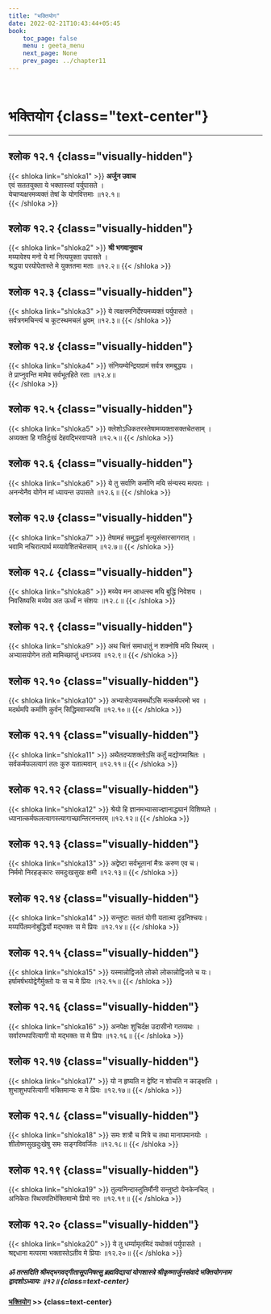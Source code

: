```yaml
---
title: "भक्तियोग"
date: 2022-02-21T10:43:44+05:45
book:
    toc_page: false
    menu : geeta_menu
    next_page: None
    prev_page: ../chapter11
---
```


<br/>

# भक्तियोग {class="text-center"}

---

## श्लोक १२.१ {class="visually-hidden"}

{{< shloka  link="shloka1" >}}
**अर्जुन उवाच**  
एवं सततयुक्ता ये भक्तास्त्वां पर्युपासते ।  
येचाप्यक्षरमव्यक्तं तेषां के योगवित्तमाः ॥१२.१॥  
{{< /shloka >}}


## श्लोक १२.२ {class="visually-hidden"}
{{< shloka  link="shloka2" >}}
**श्री भगवानुवाच**  
मय्यावेश्य मनो ये मां नित्ययुक्ता उपासते ।  
श्रद्धया परयोपेतास्ते मे युक्ततमा मताः ॥१२.२॥
{{< /shloka >}}


## श्लोक १२.३ {class="visually-hidden"}
{{< shloka  link="shloka3" >}}
ये त्वक्षरमनिर्देश्यमव्यक्तं पर्युपासते ।  
सर्वत्रगमचिन्त्यं च कूटस्थमचलं ध्रुवम् ॥१२.३॥
{{< /shloka >}}

## श्लोक १२.४ {class="visually-hidden"}
{{< shloka  link="shloka4" >}}
संनियम्येन्द्रियग्रामं सर्वत्र समबुद्धयः ।   
ते प्राप्नुवन्ति मामेव सर्वभूतहिते रताः ॥१२.४॥  
{{< /shloka >}}

## श्लोक १२.५ {class="visually-hidden"}
{{< shloka  link="shloka5" >}}
क्लेशोऽधिकतरस्तेषामव्यक्तासक्तचेतसाम् ।   
अव्यक्ता हि गतिर्दुःखं देहवद्भिरवाप्यते ॥१२.५॥
{{< /shloka >}}

## श्लोक १२.६ {class="visually-hidden"}
{{< shloka  link="shloka6" >}}
ये तु सर्वाणि कर्माणि मयि संन्यस्य मत्पराः ।  
अनन्येनैव योगेन मां ध्यायन्त उपासते ॥१२.६॥
{{< /shloka >}}

## श्लोक १२.७ {class="visually-hidden"}
{{< shloka  link="shloka7" >}}
तेषामहं समुद्धर्ता मृत्युसंसारसागरात् ।  
भवामि नचिरात्पार्थ मय्यावेशितचेतसाम् ॥१२.७॥
{{< /shloka >}}

## श्लोक १२.८ {class="visually-hidden"}
{{< shloka  link="shloka8" >}}
मय्येव मन आधत्स्व मयि बुद्धिं निवेशय ।  
निवसिष्यसि मय्येव अत ऊर्ध्वं न संशयः ॥१२.८॥
{{< /shloka >}}

## श्लोक १२.९ {class="visually-hidden"}
{{< shloka  link="shloka9" >}}
अथ चित्तं समाधातुं न शक्नोषि मयि स्थिरम् ।  
अभ्यासयोगेन ततो मामिच्छाप्तुं धनञ्जय ॥१२.९॥
{{< /shloka >}}

## श्लोक १२.१० {class="visually-hidden"}
{{< shloka  link="shloka10" >}}
अभ्यासेऽप्यसमर्थोऽसि मत्कर्मपरमो भव ।  
मदर्थमपि कर्माणि कुर्वन् सिद्धिमवाप्स्यसि ॥१२.१०॥
{{< /shloka >}}

## श्लोक १२.११ {class="visually-hidden"}
{{< shloka  link="shloka11" >}}
अथैतदप्यशक्तोऽसि कर्तुं मद्योगमाश्रितः ।  
सर्वकर्मफलत्यागं ततः कुरु यतात्मवान् ॥१२.११॥
{{< /shloka >}}

## श्लोक १२.१२ {class="visually-hidden"}
{{< shloka  link="shloka12" >}}
श्रेयो हि ज्ञानमभ्यासाज्ज्ञानाद्ध्यानं विशिष्यते ।  
ध्यानात्कर्मफलत्यागस्त्यागाच्छान्तिरनन्तरम् ॥१२.१२॥
{{< /shloka >}}

## श्लोक १२.१३ {class="visually-hidden"} 
{{< shloka  link="shloka13" >}}
अद्वेष्टा सर्वभूतानां मैत्रः करुण एव च।   
निर्ममो निरहङ्कारः समदुःखसुखः क्षमी ॥१२.१३॥
{{< /shloka >}}

## श्लोक १२.१४ {class="visually-hidden"}
{{< shloka  link="shloka14" >}}
सन्तुष्टः सततं योगी यतात्मा दृढनिश्चयः।   
मय्यर्पितमनोबुद्धिर्यो मद्भक्तः स मे प्रियः ॥१२.१४॥
{{< /shloka >}}

## श्लोक १२.१५ {class="visually-hidden"}
{{< shloka  link="shloka15" >}}
यस्मान्नोद्विजते लोको लोकान्नोद्विजते च यः।  
हर्षामर्षभयोद्वेगैर्मुक्तो यः स च मे प्रियः ॥१२.१५॥
{{< /shloka >}}

## श्लोक १२.१६ {class="visually-hidden"}
{{< shloka  link="shloka16" >}}
अनपेक्षः शुचिर्दक्ष उदासीनो गतव्यथः ।     
सर्वारम्भपरित्यागी यो मद्भक्तः स मे प्रियः ॥१२.१६॥
{{< /shloka >}}

## श्लोक १२.१७ {class="visually-hidden"}
{{< shloka  link="shloka17" >}}
यो न हृष्यति न द्वेष्टि न शोचति न काङ्क्षति ।   
शुभाशुभपरित्यागी भक्तिमान्यः स मे प्रियः ॥१२.१७॥
{{< /shloka >}}

## श्लोक १२.१८ {class="visually-hidden"}
{{< shloka  link="shloka18" >}}
समः शत्रौ च मित्रे च तथा मानापमानयोः ।    
शीतोष्णसुखदुःखेषु समः सङ्गविवर्जितः ॥१२.१८॥
{{< /shloka >}}

## श्लोक १२.१९ {class="visually-hidden"}
{{< shloka  link="shloka19" >}}
तुल्यनिन्दास्तुतिर्मौनी सन्तुष्टो येनकेनचित् ।   
अनिकेतः स्थिरमतिर्भक्तिमान्मे प्रियो नरः ॥१२.१९॥
{{< /shloka >}}

## श्लोक १२.२० {class="visually-hidden"}
{{< shloka  link="shloka20" >}}
ये तु धर्म्यामृतमिदं यथोक्तं पर्युपासते ।   
श्रद्दधाना मत्परमा भक्तास्तेऽतीव मे प्रियाः ॥१२.२०॥
{{< /shloka >}}

##### ॐ तत्सदिति श्रीमद्भगवद्गीतासूपनिषत्सु ब्रह्मविद्यायां योगशास्त्रे श्रीकृष्णार्जुनसंवादे  भक्तियोगनाम द्वादशोऽध्यायः ॥१२॥  {class=text-center}

#### [भक्तियोग](../chapter13)  >> {class=text-center}


